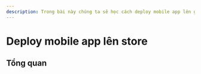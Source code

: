 ```yaml
---
description: Trong bài này chúng ta sẽ học cách deploy mobile app lên google/apple store
---
```


# Deploy mobile app lên store

## Tổng quan
